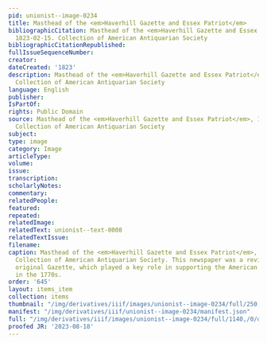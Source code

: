 ```yaml
---
pid: unionist--image-0234
title: Masthead of the <em>Haverhill Gazette and Essex Patriot</em>
bibliographicCitation: Masthead of the <em>Haverhill Gazette and Essex Patriot</em>,
  1823-02-15. Collection of American Antiquarian Society
bibliographicCitationRepublished: 
fullIssueSequenceNumber: 
creator: 
dateCreated: '1823'
description: Masthead of the <em>Haverhill Gazette and Essex Patriot</em>, 1823-02-15.
  Collection of American Antiquarian Society
language: English
publisher: 
IsPartOf: 
rights: Public Domain
source: Masthead of the <em>Haverhill Gazette and Essex Patriot</em>, 1823-02-15.
  Collection of American Antiquarian Society
subject: 
type: image
category: Image
articleType: 
volume: 
issue: 
transcription: 
scholarlyNotes: 
commentary: 
relatedPeople: 
featured: 
repeated: 
relatedImage: 
relatedText: unionist--text-0008
relatedTextIssue: 
filename: 
caption: Masthead of the <em>Haverhill Gazette and Essex Patriot</em>, 1823-02-15.
  Collection of American Antiquarian Society. This newspaper was a revival of the
  original Gazette, which played a key role in supporting the American Revolution
  in the 1770s.
order: '645'
layout: items_item
collection: items
thumbnail: "/img/derivatives/iiif/images/unionist--image-0234/full/250,/0/default.jpg"
manifest: "/img/derivatives/iiif/unionist--image-0234/manifest.json"
full: "/img/derivatives/iiif/images/unionist--image-0234/full/1140,/0/default.jpg"
proofed JR: '2023-08-18'
---
```

